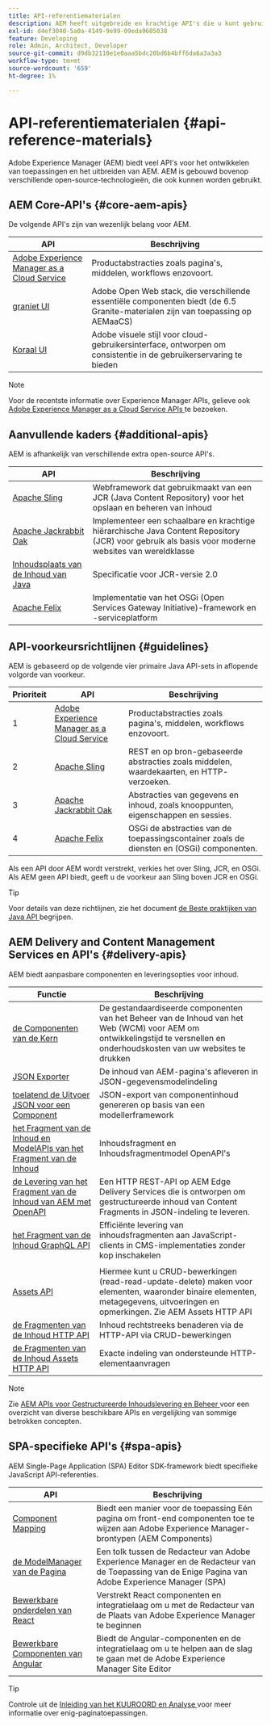 ```yaml
---
title: API-referentiematerialen
description: AEM heeft uitgebreide en krachtige API's die u kunt gebruiken voor uw digitale-ervaringsproject.
exl-id: d4ef3040-5a0a-4149-9e99-09eda9605038
feature: Developing
role: Admin, Architect, Developer
source-git-commit: d9db32110e1e0aaa5bdc20bd6b4bff6da6a3a3a3
workflow-type: tm+mt
source-wordcount: '659'
ht-degree: 1%

---
```


# API-referentiematerialen {#api-reference-materials}

Adobe Experience Manager (AEM) biedt veel API&#39;s voor het ontwikkelen van toepassingen en het uitbreiden van AEM. AEM is gebouwd bovenop verschillende open-source-technologieën, die ook kunnen worden gebruikt.

## AEM Core-API&#39;s {#core-aem-apis}

De volgende API&#39;s zijn van wezenlijk belang voor AEM.

| API | Beschrijving |
|---|---|
| [ Adobe Experience Manager as a Cloud Service ](https://www.adobe.io/experience-manager/reference-materials/cloud-service/javadoc/index.html) | Productabstracties zoals pagina&#39;s, middelen, workflows enzovoort. |
| [ graniet UI ](https://helpx.adobe.com/experience-manager/6-5/sites/developing/using/reference-materials/granite-ui/api/jcr_root/libs/granite/ui/index.html#) | Adobe Open Web stack, die verschillende essentiële componenten biedt (de 6.5 Granite-materialen zijn van toepassing op AEMaaCS) |
| [ Koraal UI ](https://opensource.adobe.com/coral-spectrum/documentation/) | Adobe visuele stijl voor cloud-gebruikersinterface, ontworpen om consistentie in de gebruikerservaring te bieden |

<!---
|Editor core JavaScript API reference|Provides all the base objects and concepts to support authoring of content resources|
--->

>[!NOTE]
>
>Voor de recentste informatie over Experience Manager APIs, gelieve ook [ Adobe Experience Manager as a Cloud Service APIs ](https://developer.adobe.com/experience-cloud/experience-manager-apis/) te bezoeken.

## Aanvullende kaders {#additional-apis}

AEM is afhankelijk van verschillende extra open-source API&#39;s.

| API | Beschrijving |
|---|---|
| [ Apache Sling ](https://sling.apache.org/apidocs/sling11/) | Webframework dat gebruikmaakt van een JCR (Java Content Repository) voor het opslaan en beheren van inhoud |
| [ Apache Jackrabbit Oak ](https://jackrabbit.apache.org/oak/docs/oak_api/overview.html) | Implementeer een schaalbare en krachtige hiërarchische Java Content Repository (JCR) voor gebruik als basis voor moderne websites van wereldklasse |
| [ Inhoudsplaats van de Inhoud van Java ](https://www.adobe.io/experience-manager/reference-materials/spec/javax.jcr/javadocs/jcr-2.0/index.html) | Specificatie voor JCR-versie 2.0 |
| [ Apache Felix ](https://felix.apache.org) | Implementatie van het OSGi (Open Services Gateway Initiative)-framework en -serviceplatform |

## API-voorkeursrichtlijnen {#guidelines}

AEM is gebaseerd op de volgende vier primaire Java API-sets in aflopende volgorde van voorkeur.

| Prioriteit | API | Beschrijving |
|---|---|---|
| 1 | [ Adobe Experience Manager as a Cloud Service ](https://www.adobe.io/experience-manager/reference-materials/cloud-service/javadoc/index.html) | Productabstracties zoals pagina&#39;s, middelen, workflows enzovoort. |
| 2 | [ Apache Sling ](https://sling.apache.org/apidocs/sling11/) | REST en op bron-gebaseerde abstracties zoals middelen, waardekaarten, en HTTP- verzoeken. |
| 3 | [ Apache Jackrabbit Oak ](https://jackrabbit.apache.org/oak/docs/oak_api/overview.html) | Abstracties van gegevens en inhoud, zoals knooppunten, eigenschappen en sessies. |
| 4 | [ Apache Felix ](https://felix.apache.org/) | OSGi de abstracties van de toepassingscontainer zoals de diensten en (OSGi) componenten. |

Als een API door AEM wordt verstrekt, verkies het over Sling, JCR, en OSGi. Als AEM geen API biedt, geeft u de voorkeur aan Sling boven JCR en OSGi.

>[!TIP]
>
>Voor details van deze richtlijnen, zie het document [ de Beste praktijken van Java API ](https://experienceleague.adobe.com/docs/experience-manager-learn/foundation/development/understand-java-api-best-practices.html?lang=nl-NL) begrijpen.

## AEM Delivery and Content Management Services en API&#39;s {#delivery-apis}

AEM biedt aanpasbare componenten en leveringsopties voor inhoud.

| Functie | Beschrijving |
|---|---|
| [ de Componenten van de Kern ](https://experienceleague.adobe.com/docs/experience-manager-core-components/using/introduction.html?lang=nl-NL) | De gestandaardiseerde componenten van het Beheer van de Inhoud van het Web (WCM) voor AEM om ontwikkelingstijd te versnellen en onderhoudskosten van uw websites te drukken |
| [ JSON Exporter ](/help/implementing/developing/components/json-exporter.md) | De inhoud van AEM-pagina&#39;s afleveren in JSON-gegevensmodelindeling |
| [ toelatend de Uitvoer JSON voor een Component ](/help/implementing/developing/components/enabling-json-exporter.md) | JSON-export van componentinhoud genereren op basis van een modellerframework |
| [ het Fragment van de Inhoud en ModelAPIs van het Fragment van de Inhoud ](/help/headless/content-fragment-openapis.md) | Inhoudsfragment en Inhoudsfragmentmodel OpenAPI&#39;s |
| [ de Levering van het Fragment van de Inhoud van AEM met OpenAPI ](/help/headless/aem-content-fragment-delivery-with-openapi.md) | Een HTTP REST-API op AEM Edge Delivery Services die is ontworpen om gestructureerde inhoud van Content Fragments in JSON-indeling te leveren. |
| [ het Fragment van de Inhoud GraphQL API ](/help/headless/graphql-api/content-fragments.md) | Efficiënte levering van inhoudsfragmenten aan JavaScript-clients in CMS-implementaties zonder kop inschakelen |
|  |  |
| [ Assets API ](/help/assets/mac-api-assets.md) | Hiermee kunt u CRUD-bewerkingen (read-read-update-delete) maken voor elementen, waaronder binaire elementen, metagegevens, uitvoeringen en opmerkingen. Zie AEM Assets HTTP API |
| [ de Fragmenten van de Inhoud HTTP API ](/help/assets/content-fragments/assets-api-content-fragments.md) | Inhoud rechtstreeks benaderen via de HTTP-API via CRUD-bewerkingen |
| [ de Fragmenten van de Inhoud Assets HTTP API ](https://experienceleague.adobe.com/docs/experience-manager-cloud-service/assets/admin/mac-api-assets.html?lang=nl-NL) | Exacte indeling van ondersteunde HTTP-elementaanvragen |

>[!NOTE]
>
>Zie [ AEM APIs voor Gestructureerde Inhoudslevering en Beheer ](/help/headless/apis-headless-and-content-fragments.md) voor een overzicht van diverse beschikbare APIs en vergelijking van sommige betrokken concepten.

## SPA-specifieke API&#39;s {#spa-apis}

AEM Single-Page Application (SPA) Editor SDK-framework biedt specifieke JavaScript API-referenties.

| API | Beschrijving |
|---|---|
| [ Component Mapping ](https://www.npmjs.com/package/@adobe/aem-spa-component-mapping) | Biedt een manier voor de toepassing Eén pagina om front-end componenten toe te wijzen aan Adobe Experience Manager-brontypen (AEM Components) |
| [ de ModelManager van de Pagina ](https://www.npmjs.com/package/@adobe/aem-spa-page-model-manager) | Een tolk tussen de Redacteur van Adobe Experience Manager en de Redacteur van de Toepassing van de Enige Pagina van Adobe Experience Manager (SPA) |
| [Bewerkbare onderdelen van React](https://www.npmjs.com/package/@adobe/aem-react-editable-components) | Verstrekt React componenten en integratielaag om u met de Redacteur van de Plaats van Adobe Experience Manager te beginnen |
| [ Bewerkbare Componenten van Angular ](https://www.npmjs.com/package/@adobe/aem-angular-editable-components) | Biedt de Angular-componenten en de integratielaag om u te helpen aan de slag te gaan met de Adobe Experience Manager Site Editor |

>[!TIP]
>
>Controle uit de [ Inleiding van het KUUROORD en Analyse ](/help/implementing/developing/hybrid/introduction.md) voor meer informatie over enig-paginatoepassingen.
